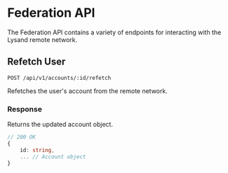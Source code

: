# Federation API

The Federation API contains a variety of endpoints for interacting with the Lysand remote network.

## Refetch User

```http
POST /api/v1/accounts/:id/refetch
```

Refetches the user's account from the remote network.

### Response

Returns the updated account object.
```ts
// 200 OK
{
    id: string,
    ... // Account object
}
```